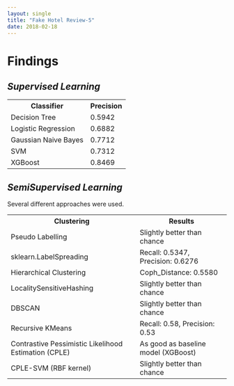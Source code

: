```yaml
---
layout: single
title: "Fake Hotel Review-5"
date: 2018-02-18
---
```


# Findings
## *Supervised Learning* 
<table>
    <tr>
        <th>Classifier</th>
        <th>Precision</th>
    </tr>
    <tr>
        <td>Decision Tree</td>
        <td>0.5942</td>
    </tr>
    <tr>
        <td>Logistic Regression</td>
        <td>0.6882</td>
    </tr>
    <tr>
        <td>Gaussian Naive Bayes</td>
        <td>0.7712</td>
    </tr>
    <tr>
        <td>SVM</td>
        <td>0.7312</td>
    </tr>
    <tr>
        <td>XGBoost</td>
        <td>0.8469</td>
    </tr>
</table>

## *SemiSupervised Learning*
Several different approaches were used. 
<table>
    <tr>
        <th>Clustering</th>
        <th>Results</th>
    </tr>
    <tr>
        <td>Pseudo Labelling</td>
        <td>Slightly better than chance</td>
    </tr>
    <tr>
        <td>sklearn.LabelSpreading</td>
        <td>Recall: 0.5347, Precision: 0.6276</td>
    </tr>
    <tr>
        <td>Hierarchical Clustering</td>
        <td>Coph_Distance: 0.5580</td>
    </tr>
    <tr>
        <td>LocalitySensitiveHashing</td>
        <td>Slightly better than chance</td>
    </tr>
    <tr>
        <td>DBSCAN</td>
        <td>Slightly better than chance</td>
    </tr>
    <tr>
        <td>Recursive KMeans</td>
        <td>Recall: 0.58, Precision: 0.53
    </tr>
    <tr>
        <td>Contrastive Pessimistic Likelihood Estimation (CPLE)</td>
        <td>As good as baseline model (XGBoost)
    </tr>
    <tr>
        <td>CPLE-SVM (RBF kernel)</td>
        <td>Slightly better than chance</td>
    </tr>
</table>
